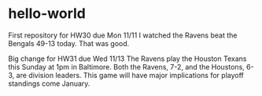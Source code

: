 # hello-world
First repository for HW30 due Mon 11/11
I watched the Ravens beat the Bengals 49-13 today. That was good.

Big change for HW31 due Wed 11/13
The Ravens play the Houston Texans this Sunday at 1pm in Baltimore. Both the Ravens, 7-2, and the Houstons, 6-3, are division leaders. This game will have major implications for playoff standings come January. 
